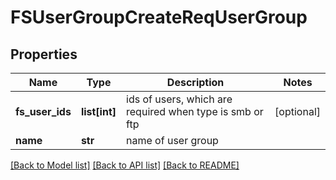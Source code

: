 # FSUserGroupCreateReqUserGroup

## Properties
Name | Type | Description | Notes
------------ | ------------- | ------------- | -------------
**fs_user_ids** | **list[int]** | ids of users, which are required when type is smb or ftp | [optional] 
**name** | **str** | name of user group | 

[[Back to Model list]](../README.md#documentation-for-models) [[Back to API list]](../README.md#documentation-for-api-endpoints) [[Back to README]](../README.md)


